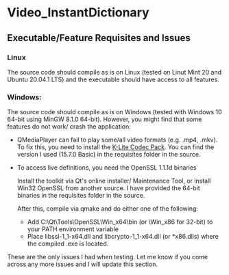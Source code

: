 # Video_InstantDictionary

## Executable/Feature Requisites and Issues

### Linux
The source code should compile as is on Linux (tested on Linut Mint 20 and Ubuntu 20.04.1 LTS) and the executable should have access to all features.

### Windows:
The source code should compile as is on Windows (tested with Windows 10 64-bit using MinGW 8.1.0 64-bit). However, you might find that some features do not work/ crash the application:
* QMediaPlayer can fail to play some/all video formats (e.g. .mp4, .mkv). To fix this, you need to install the [K-Lite Codec Pack](https://codecguide.com/download_kl.htm). 
You can find the version I used (15.7.0 Basic) in the requisites folder in the source.

* To access live definitions, you need the OpenSSL 1.1.1d binaries

  Install the toolkit via Qt's online installer/ Maintenance Tool, or install Win32 OpenSSL from another source. I have provided the 64-bit binaries in the requisites folder in the source.
  
  After this, compile via qmake and do either one of the following:
  * Add C:\Qt\Tools\OpenSSL\Win_x64\bin (or \Win_x86 for 32-bit) to your PATH environment variable
  * Place libssl-1_1-x64.dll and libcrypto-1_1-x64.dll (or *x86.dlls) where the compiled .exe is located.
  
These are the only issues I had when testing. Let me know if you come across any more issues and I will update this section.

